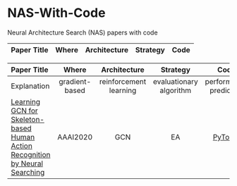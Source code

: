 # NAS-With-Code
Neural Architecture Search (NAS)  papers with code


|  Paper Title  |   Where  | Architecture | Strategy   |   Code   |
|:--------|:--------:|:--------:|:--------:|:--------:|



| Paper Title |    Where       |         Architecture   |      Strategy           |        Code            | 
|:------------|:--------------:|:----------------------:|:-----------------------:|:----------------------:|
| Explanation | gradient-based | reinforcement learning | evaluationary algorithm | performance prediction |
| [Learning GCN for Skeleton-based Human Action Recognition by Neural Searching](https://arxiv.org/abs/1911.04131) | AAAI2020 | GCN | EA | [PyTorch](https://github.com/xiaoiker/GCN-NAS)|

